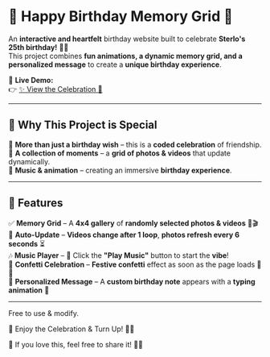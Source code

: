 # 🎉 Happy Birthday Memory Grid 🎂  

An **interactive and heartfelt** birthday website built to celebrate **Sterlo's 25th birthday!** 🎈🎊  
This project combines **fun animations, a dynamic memory grid, and a personalized message** to create a **unique birthday experience**.  

🚀 **Live Demo:**  
👉 [✨ View the Celebration 🎉](https://the1keyy.github.io/sterlo-birthday-gift/)  

---

## **💖 Why This Project is Special**
🎁 **More than just a birthday wish** – this is a **coded celebration** of friendship.  
📸 **A collection of moments** – a **grid of photos & videos** that update dynamically.  
🎵 **Music & animation** – creating an immersive **birthday experience**.  

---

## **🎈 Features**
✅ **Memory Grid** – A **4x4 gallery** of **randomly selected photos & videos** 📸🎬  
🔄 **Auto-Update** – **Videos change after 1 loop**, **photos refresh every 6 seconds** ⏳  
🎶 **Music Player** – 🎵 Click the **"Play Music"** button to start the **vibe**!  
🎊 **Confetti Celebration** – **Festive confetti** effect as soon as the page loads 🎉✨  
💌 **Personalized Message** – A **custom birthday note** appears with a **typing animation** 📝  

---

Free to use & modify.

🎈 Enjoy the Celebration & Turn Up! 🚀🔥

💬 If you love this, feel free to share it! 🎉🎂
